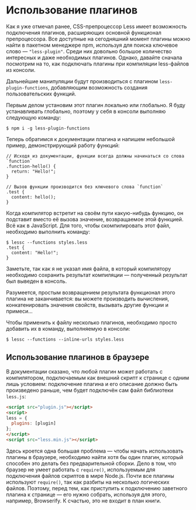 # Использование плагинов

Как я уже отмечал ранее, CSS-препроцессор Less имеет возможность подключения плагинов, расширяющих основной функционал препроцессора. Все доступные на сегодняшний момент плагины можно найти в пакетном менеджере npm, используя для поиска ключевое слово — `"less-plugin"`. Среди них довольно большое количество интересных и даже необходимых плагинов. Однако, давайте сначала посмотрим на то, как подключать плагины при компиляции less-файлов из консоли.

Дальнейшие манипуляции будут производиться с плагином `less-plugin-functions`, добавляющим возможность создания пользовательских функций.

Первым делом установим этот плагин локально или глобально. Я буду устанавливать глобально, поэтому у себя в консоли выполняю следующую команду:

```
$ npm i -g less-plugin-functions
```

Теперь обратимся к документации плагина и напишем небольшой пример, демонстрирующий работу функций:

```less
// Исходя из документации, функции всегда должны начинаться со слова `function`
.function-hello() {
  return: "Hello!";
}

// Вызов функции производится без ключевого слова `function`
.test {
  content: hello();
}

```

Когда компилятор встретит на своём пути какую-нибудь функцию, он подставит вместо её вызова значение, возвращаемое этой функцией. Всё как в JavaScript. Для того, чтобы скомпилировать этот файл, необходимо выполнить команду:

```
$ lessc --functions styles.less
.test {
  content: "Hello!";
}
```

Заметьте, так как я не указал имя файла, в который компилятору необходимо сохранить результат компиляции — полученный результат был выведен в консоль.

Разумеется, простым возвращением результата функционал этого плагина не заканчивается: вы можете производить вычисления, конкатенировать значения свойств, вызывать другие функции и примеси...

Чтобы применить к файлу несколько плагинов, необходимо просто добавить их в команду, выполняемую в консоли:

```
$ lessc --functions --inline-urls styles.less
```




## Использование плагинов в браузере

В документации сказано, что любой плагин может работать с компилятором, подключаемым как внешний скрипт к странице с одним лишь условием: подключение плагина и его описание должно быть произведено раньше, чем будет подключён сам файл библиотеки `less.js`:

```html
<script src="plugin.js"></script>
<script>
less = {
  plugins: [plugin]
};
</script>
<script src="less.min.js"></script>
```

Здесь кроется одна большая проблема — чтобы начать использовать плагины в браузере, необходимо найти хотя бы один плагин, который способен это делать без предварительной сборки. Дело в том, что браузер не умеет работать с `require()`, используемым для подключения файлов скриптов в мире Node.js. Почти все плагины используют `require()`, так как разбиты на несколько логических файлов. Поэтому, перед тем, как приступить к подключению заветного плагина к странице — его нужно собрать, используя для этого, например, Browserify. К счастью, это не входит в план книги.
